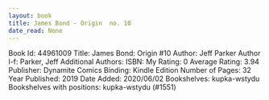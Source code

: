 ```yaml
---
layout: book
title: James Bond - Origin  no. 10
date_read: None
---
```


Book Id: 44961009
Title: James Bond: Origin #10
Author: Jeff Parker
Author l-f: Parker, Jeff
Additional Authors: 
ISBN: 
My Rating: 0
Average Rating: 3.94
Publisher: Dynamite Comics
Binding: Kindle Edition
Number of Pages: 32
Year Published: 2019
Date Added: 2020/06/02
Bookshelves: kupka-wstydu
Bookshelves with positions: kupka-wstydu (#1551)

